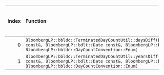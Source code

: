 |   Index | Function                                                                                                                                                                                              |   Difference in number of lines |   Function size difference in bytes | Disassembly                                                |   Number of lines in `assume` build |   Number of bytes in `assume` build |   Number of lines in `none` build |   Number of bytes in `none` build |
|--------:|:------------------------------------------------------------------------------------------------------------------------------------------------------------------------------------------------------|--------------------------------:|------------------------------------:|:-----------------------------------------------------------|------------------------------------:|------------------------------------:|----------------------------------:|----------------------------------:|
|       0 | `BloombergLP::bbldc::TerminatedDayCountUtil::daysDiff(BloombergLP::bdlt::Date const&, BloombergLP::bdlt::Date const&, BloombergLP::bdlt::Date const&, BloombergLP::bbldc::DayCountConvention::Enum)`  |                              -3 |                                   0 | [Assumed](0.assume.s), [Ignored](0.none.s), [Diff](0.diff) |                                  16 |                             4209312 |                                16 |                           4209312 |
|       1 | `BloombergLP::bbldc::TerminatedDayCountUtil::yearsDiff(BloombergLP::bdlt::Date const&, BloombergLP::bdlt::Date const&, BloombergLP::bdlt::Date const&, BloombergLP::bbldc::DayCountConvention::Enum)` |                              -4 |                                 -16 | [Assumed](1.assume.s), [Ignored](1.none.s), [Diff](1.diff) |                                  32 |                             4209344 |                                48 |                           4209344 |
